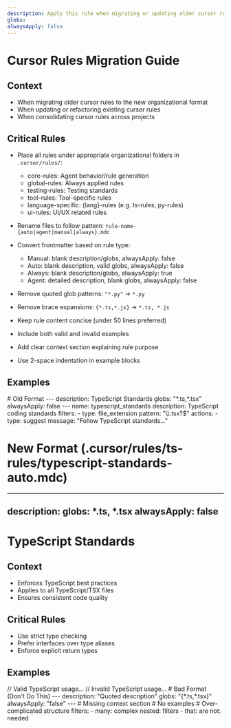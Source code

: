```yaml
---
description: Apply this rule when migrating or updating older cursor rule patterns to the new robust organizational format
globs:
alwaysApply: false
---
```

# Cursor Rules Migration Guide

## Context

- When migrating older cursor rules to the new organizational format
- When updating or refactoring existing cursor rules
- When consolidating cursor rules across projects

## Critical Rules

- Place all rules under appropriate organizational folders in `.cursor/rules/`:
  - core-rules: Agent behavior/rule generation
  - global-rules: Always applied rules
  - testing-rules: Testing standards
  - tool-rules: Tool-specific rules
  - language-specific: {lang}-rules (e.g. ts-rules, py-rules)
  - ui-rules: UI/UX related rules

- Rename files to follow pattern: `rule-name-{auto|agent|manual|always}.mdc`

- Convert frontmatter based on rule type:
  - Manual: blank description/globs, alwaysApply: false
  - Auto: blank description, valid globs, alwaysApply: false
  - Always: blank description/globs, alwaysApply: true
  - Agent: detailed description, blank globs, alwaysApply: false

- Remove quoted glob patterns: `"*.py"` → `*.py`
- Remove brace expansions: `{*.ts,*.js}` → `*.ts, *.js`
- Keep rule content concise (under 50 lines preferred)
- Include both valid and invalid examples
- Add clear context section explaining rule purpose
- Use 2-space indentation in example blocks

## Examples

<example>
# Old Format
---
description: TypeScript Standards
globs: "*.ts,*.tsx"
alwaysApply: false
---
<rule>
name: typescript_standards
description: TypeScript coding standards
filters:
  - type: file_extension
    pattern: "\\.tsx?$"
actions:
  - type: suggest
    message: "Follow TypeScript standards..."
</rule>

# New Format (.cursor/rules/ts-rules/typescript-standards-auto.mdc)
---
description:
globs: *.ts, *.tsx
alwaysApply: false
---
# TypeScript Standards

## Context
- Enforces TypeScript best practices
- Applies to all TypeScript/TSX files
- Ensures consistent code quality

## Critical Rules
- Use strict type checking
- Prefer interfaces over type aliases
- Enforce explicit return types

## Examples
<example>
// Valid TypeScript usage...
</example>

<example type="invalid">
// Invalid TypeScript usage...
</example>
</example>

<example type="invalid">
# Bad Format (Don't Do This)
---
description: "Quoted description"
globs: "{*.ts,*.tsx}"
alwaysApply: "false"
---
<rule>
  # Missing context section
  # No examples
  # Over-complicated structure
  filters:
    - many: complex
      nested: filters
    - that: are
      not: needed
</rule>
</example>
